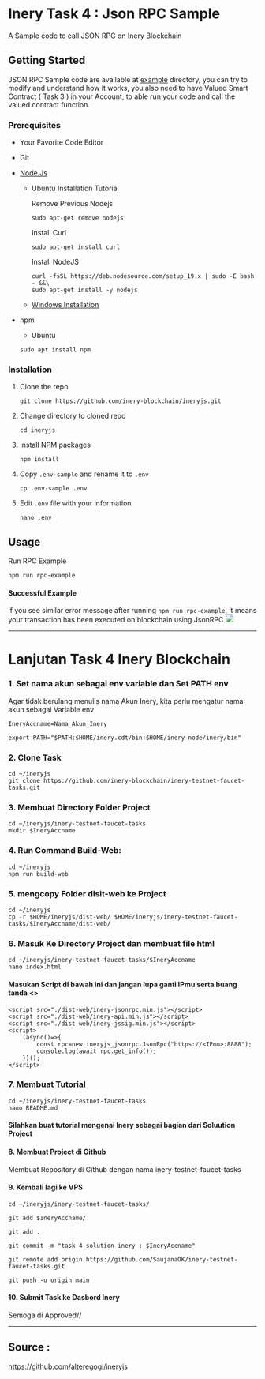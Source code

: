 # Inery Task 4 : Json RPC Sample
A Sample code to call JSON RPC on Inery Blockchain

## Getting Started

JSON RPC Sample code are available at [example](https://github.com/alteregogi/ineryjs/blob/master/example/) directory, you can try to modify and understand how it works, you also need to have Valued Smart Contract ( Task 3 ) in your Account, to able run your code and call the valued contract function.


### Prerequisites

- Your Favorite Code Editor
- Git
- [Node.Js](https://nodejs.dev/en/)

  - Ubuntu Installation Tutorial

    Remove Previous Nodejs

    ```
    sudo apt-get remove nodejs
    ```

    Install Curl

    ```
    sudo apt-get install curl
    ```

    Install NodeJS

    ```
    curl -fsSL https://deb.nodesource.com/setup_19.x | sudo -E bash - &&\
    sudo apt-get install -y nodejs
    ```

    

  - [Windows Installation](https://nodejs.org/dist/v18.12.1/node-v18.12.1-x64.msi)

- npm

  - Ubuntu

  ```
  sudo apt install npm
  ```


### Installation

1. Clone the repo

   ```
   git clone https://github.com/inery-blockchain/ineryjs.git
   ```

2. Change directory to cloned repo

   ```
   cd ineryjs
   ```

3. Install NPM packages

   ```
   npm install
   ```

4. Copy `.env-sample` and rename it to `.env`

   ```
   cp .env-sample .env
   ```

5. Edit ```.env``` file with your information

   ```
   nano .env
   ```


## Usage

Run RPC Example

```
npm run rpc-example
```

#### Successful Example

if you see similar error message after running ``npm run rpc-example``, it means your transaction has been executed on blockchain using JsonRPC
![](https://snipboard.io/JQ1hnc.jpg)

_____________________

# Lanjutan Task 4 Inery Blockchain

### 1. Set nama akun sebagai env variable dan Set PATH env

Agar tidak berulang menulis nama Akun Inery, kita perlu mengatur nama akun sebagai Variable env

```
IneryAccname=Nama_Akun_Inery
```
```
export PATH="$PATH:$HOME/inery.cdt/bin:$HOME/inery-node/inery/bin"
```

### 2. Clone Task
```
cd ~/ineryjs
git clone https://github.com/inery-blockchain/inery-testnet-faucet-tasks.git
```

### 3. Membuat Directory Folder Project
```
cd ~/ineryjs/inery-testnet-faucet-tasks
mkdir $IneryAccname
```

### 4. Run Command Build-Web:

```
cd ~/ineryjs
npm run build-web
```

### 5. mengcopy Folder disit-web ke Project
```
cd ~/ineryjs
cp -r $HOME/ineryjs/dist-web/ $HOME/ineryjs/inery-testnet-faucet-tasks/$IneryAccname/dist-web/
```

### 6. Masuk Ke Directory Project dan membuat file html
```
cd ~/ineryjs/inery-testnet-faucet-tasks/$IneryAccname
nano index.html
```

#### Masukan Script di bawah ini dan jangan lupa ganti IPmu serta buang tanda <>
```
<script src="./dist-web/inery-jsonrpc.min.js"></script>
<script src="./dist-web/inery-api.min.js"></script>
<script src="./dist-web/inery-jssig.min.js"></script>
<script>
    (async()=>{
        const rpc=new ineryjs_jsonrpc.JsonRpc("https://<IPmu>:8888");
        console.log(await rpc.get_info());
    })();
</script>
```
### 7. Membuat Tutorial
```
cd ~/ineryjs/inery-testnet-faucet-tasks
nano README.md
```
#### Silahkan buat tutorial mengenai Inery sebagai bagian dari Soluution Project

#### 8. Membuat Project di Github
Membuat Repository di Github dengan nama inery-testnet-faucet-tasks

#### 9.  Kembali lagi ke VPS
```
cd ~/ineryjs/inery-testnet-faucet-tasks/
```
```
git add $IneryAccname/
```
```
git add .
```
```
git commit -m "task 4 solution inery : $IneryAccname"
```
```
git remote add origin https://github.com/SaujanaOK/inery-testnet-faucet-tasks.git
```
```
git push -u origin main
```

#### 10. Submit Task ke Dasbord Inery
Semoga di Approved//
_____________________

## Source :
https://github.com/alteregogi/ineryjs

